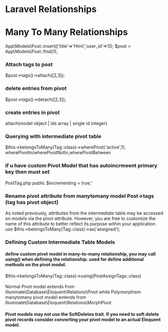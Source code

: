 # Laravel Relationships
# Many To Many Relationships
App\Models\Post::insert(['title'=>'Html','user_id'=>1]);
 $post = App\Models\Post::find(1);
 
 ### Attach tags to post
 $post->tags()->attach([2,3]);
 
### delete entries from pivot
 $post->tags()->detach([2,3]);

### create entries in pivot
attach(model object | ids array | single id integer)


### Querying with intermediate pivot table
$this->belongsToMany(Tag::class)->wherePivot('active',1);
wherePivotIn/wherePivotNotIn,wherePivotBetween

### if u have custom Pivot Model that has autoincrmeent primary key then must set
PostTag.php public $incrementing = true;'

### Rename pivot attribute from manytomany model Post->tags (tag has pivot object)
As noted previously, attributes from the intermediate table may be accessed on models 
via the pivot attribute. However, you are free to customize the name of this attribute to 
better reflect its purpose within your application.
use $this->belongsToMany(Tag::class)->as('assigned');

### Defining Custom Intermediate Table Models

#### define custom pivot model in many-to-many relationship, you may call using() when defining the relationship. used for define additional methods on the pivot model.
$this->belongsToMany(Tag::class)->using(PostAssignTags::class) <br/><br/>
Normal Pivot model extends from Illuminate\Database\Eloquent\Relations\Pivot while Polymorphism manytomany pivot model extends from Illuminate\Database\Eloquent\Relations\MorphPivot 

#### Pivot models may not use the SoftDeletes trait. If you need to soft delete pivot records consider converting your pivot model to an actual Eloquent model.
